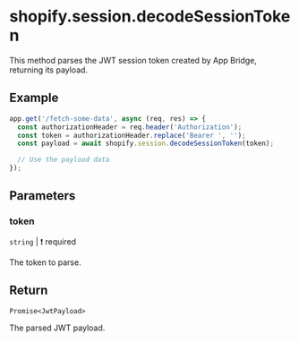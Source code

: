 # shopify.session.decodeSessionToken

This method parses the JWT session token created by App Bridge, returning its payload.

## Example

```ts
app.get('/fetch-some-data', async (req, res) => {
  const authorizationHeader = req.header('Authorization');
  const token = authorizationHeader.replace('Bearer ', '');
  const payload = await shopify.session.decodeSessionToken(token);

  // Use the payload data
});
```

## Parameters

### token

`string` | :exclamation: required

The token to parse.

## Return

`Promise<JwtPayload>`

The parsed JWT payload.
